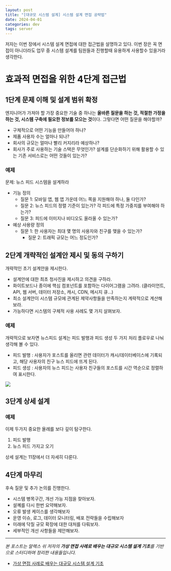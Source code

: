 ```yaml
---
layout: post
title: "[대규모 시스템 설계] 시스템 설계 면접 공략법"
date: 2024-04-01
categories: dev
tags: server
---
```


저자는 이번 장에서 시스템 설계 면접에 대한 접근법을 설명하고 있다.
이번 장은 꼭 면접이 아니더라도 업무 중 시스템 설계를 팀원들과 진행할때 유용하게 사용할수 있을거라 생각한다.

# 효과적 면접을 위한 4단계 접근법

## 1단계 문제 이해 및 설계 범위 확정

엔지니어가 가져야 할 가장 중요한 기술 중 하나는 **올바른 질문을 하는 것, 적절한 가정을 하는 것, 시스템 구축에 필요한 정보를 모으는 것**이다.
그렇다면 어떤 질문을 해야할까?

- 구체적으로 어떤 기능을 만들어야 하나?
- 제품 사용자 수는 얼마나 되나?
- 회사의 규모는 얼마나 빨리 커지리라 예상하나?
- 회사가 주로 사용하는 기술 스택은 무엇인가? 설계를 단순화하기 위해 활용할 수 있는 기존 서비스로는 어떤 것들이 있는가?

### 예제

문제: 뉴스 피드 시스템을 설계하라

- 기능 정의
  - 질문 1: 모바일 앱, 웹 앱 가운데 어느 쪽을 지원해야 하나, 둘 다인가?
  - 질문 2: 뉴스 피드의 정렬 기준이 있는가? 각 피드에 특정 가중치를 부여해야 하는가?
  - 질문 3: 피드에 이미지나 비디오도 올라올 수 있는가?
- 예상 사용량 정의
  - 질문 1: 한 사용자는 최대 몇 명의 사용자와 친구를 맺을 수 있는가?
    - 질문 2: 트래픽 규모는 어느 정도인가?

## 2단계 개략적인 설계안 제시 및 동의 구하기

개략적인 초기 설계안을 제시한다.

- 설계안에 대한 최초 청사진을 제시하고 의견을 구하라.
- 화이트보드나 종이에 핵심 컴포넌트를 포함하는 다이어그램을 그려라. (클라이언트, API, 웹 서버, 데이터 저장소, 캐시, CDN, 메시지 큐...)
- 최소 설계안이 시스템 규모에 관계된 제약사항들을 만족하는지 계략적으로 계산해보라.
- 가능하다면 시스템의 구체적 사용 사례도 몇 가지 살펴보자.

### 예제

개략적으로 보자면 뉴스피드 설계는 피드 발행과 피드 생성 두 가지 처리 플로우로 나눠 생각해 볼 수 있다.

- 피드 발행 : 사용자가 포스트를 올리면 관련 데이터가 캐시/데이터베이스에 기록되고, 해당 사용자의 친구 뉴스 피드에 뜨게 된다.
- 피드 생성 : 사용자의 뉴스 피드는 사용자 친구들의 포스트를 시간 역순으로 정렬하여 표시한다.

![](https://velog.velcdn.com/images/naljajm/post/e8f28153-994e-4609-8e8d-afa934946c5b/image.png)

## 3단계 상세 설계

### 예제

이제 두가지 중요한 욜례를 보다 깊이 탐구한다.

1. 피드 발행
2. 뉴스 피드 가지고 오기

상세 설계는 11장에서 더 자세히 다룬다.

## 4단계 마무리

후속 질문 및 추가 논의를 진행한다.

- 시스템 병목구간, 개선 가능 지점을 찾아보자.
- 설꼐를 다시 한번 요약해보자.
- 오류 발생 케이스를 생각해보자
- 운영 이슈, 로그, 데이터 모니터링, 배포 전략들을 수립해보자
- 미래에 닥칠 규모 확장에 대한 대처를 다뤄보자.
- 세부적인 개선 사항들을 제안해보자.

---

_본 포스트는 알렉스 쉬 저자의 **가상 면접 사례로 배우는 대규모 시스템 설계 기초**를 기반으로 스터디하며 정리한 내용들입니다._

- [가상 면접 사례로 배우는 대규모 시스템 설계 기초](https://m.yes24.com/Goods/Detail/102819435)
